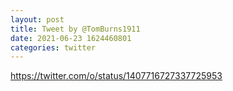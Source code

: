 ```yaml
--- 
layout: post 
title: Tweet by @TomBurns1911 
date: 2021-06-23 1624460801 
categories: twitter 
--- 
```

https://twitter.com/o/status/1407716727337725953